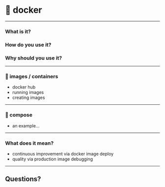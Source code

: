 # 🐳 docker

---

### What is it?
### How do you use it?
### Why should you use it?

---

### 🐳 images / containers
- docker hub
- running images
- creating images

---

### 🐳 compose
- an example...

---

### What does it mean?
- continuous improvement via docker image deploy
- quality via production image debugging

---

## Questions?
